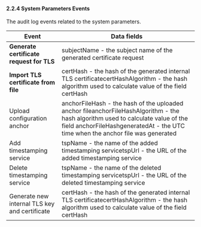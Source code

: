 #### 2.2.4 System Parameters Events

The audit log events related to the system parameters.

| Event                                         | Data fields                                                                                                                                                                                                                                            |
|-----------------------------------------------|--------------------------------------------------------------------------------------------------------------------------------------------------------------------------------------------------------------------------------------------------------|
| **Generate certificate request for TLS**      | subjectName - the subject name of the generated certificate request                                                                                                                                                                  |
| **Import TLS certificate from file**          | certHash - the hash of the generated internal TLS certificatecertHashAlgorithm - the hash algorithm used to calculate value of the field certHash                                                                           |
| Upload configuration anchor                   | anchorFileHash - the hash of the uploaded anchor fileanchorFileHashAlgorithm - the hash algorithm used to calculate value of the field anchorFileHashgeneratedAt - the UTC time when the anchor file was generated |
| Add timestamping service                      | tspName - the name of the added timestamping servicetspUrl - the URL of the added timestamping service                                                                                                                      |  
| Delete timestamping service                   | tspName - the name of the deleted timestamping servicetspUrl - the URL of the deleted timestamping service                                                                                                                  |
| Generate new internal TLS key and certificate | certHash - the hash of the generated internal TLS certificatecertHashAlgorithm - the hash algorithm used to calculate value of the field certHash                                                                           |